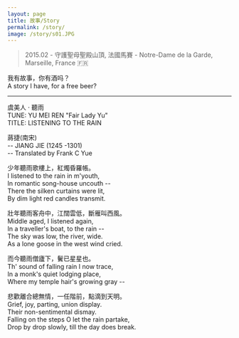 ```yaml
---
layout: page
title: 故事/Story
permalink: /story/
image: /story/s01.JPG
---
```

> 2015.02 - 守護聖母聖殿山頂, 法國馬賽 - Notre-Dame de la Garde, Marseille, France 🇫🇷 

我有故事，你有酒吗？  
A story I have, for a free beer?

---

虞美人 · 聽雨    
TUNE: YU MEI REN  "Fair Lady Yu"   
TITLE: LISTENING TO THE RAIN  

蔣捷(南宋)    
-- JIANG JIE (1245 -1301)  
-- Translated by Frank C Yue  

少年聽雨歌樓上，紅燭昏羅帳。    
I listened to the rain in m'youth,  
In romantic song-house uncouth --  
There the silken curtains were lit,  
By dim light red candles transmit.  

壯年聽雨客舟中，江闊雲低，斷雁叫西風。    
Middle aged, I listened again,  
In a traveller's boat, to the rain --  
The sky was low, the river, wide.  
As a lone goose in the west wind cried.  


而今聽雨僧廬下，鬢已星星也。    
Th' sound of falling rain I now trace,  
In a monk's quiet lodging place,   
Where my temple hair's growing gray --   

悲歡離合總無情，一任階前，點滴到天明。     
Grief, joy, parting, union display.   
Their non-sentimental dismay.  
Falling on the steps O let the rain partake,  
Drop by drop slowly, till the day does break.  
